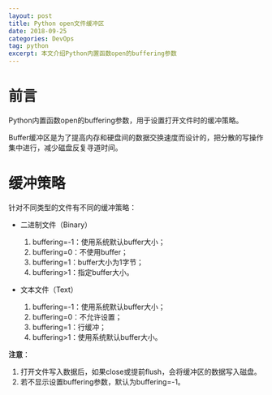 ```yaml
---
layout: post
title: Python open文件缓冲区
date: 2018-09-25
categories: DevOps
tag: python
excerpt: 本文介绍Python内置函数open的buffering参数
---
```


# 前言

Python内置函数open的buffering参数，用于设置打开文件时的缓冲策略。

Buffer缓冲区是为了提高内存和硬盘间的数据交换速度而设计的，把分散的写操作集中进行，减少磁盘反复寻道时间。

# 缓冲策略

针对不同类型的文件有不同的缓冲策略：

- 二进制文件（Binary）
    1. buffering=-1：使用系统默认buffer大小；
    2. buffering=0：不使用buffer；
    3. buffering=1：buffer大小为1字节；
    4. buffering>1：指定buffer大小。

- 文本文件（Text）
    1. buffering=-1：使用系统默认buffer大小；
    2. buffering=0：不允许设置；
    3. buffering=1：行缓冲；
    4. buffering>1：使用系统默认buffer大小。

**注意**：
1. 打开文件写入数据后，如果close或提前flush，会将缓冲区的数据写入磁盘。
2. 若不显示设置buffering参数，默认为buffering=-1。